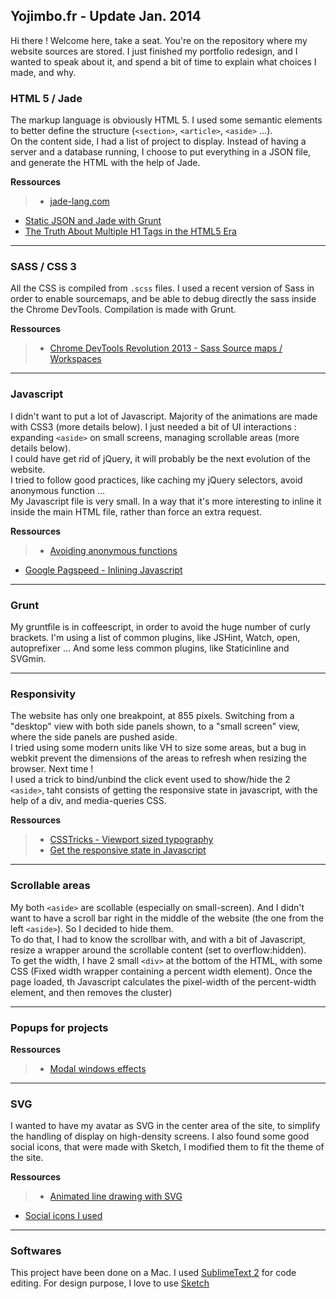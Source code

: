 ## Yojimbo.fr - Update Jan. 2014

Hi there ! Welcome here, take a seat. You're on the repository where my website sources are stored. I just finished my portfolio redesign, and I wanted to speak about it, and spend a bit of time to explain what choices I made, and why.

### HTML 5 / Jade

The markup language is obviously HTML 5. I used some semantic elements to better define the structure (`<section>`, `<article>`, `<aside>` ...).  
On the content side, I had a list of project to display. Instead of having a server and a database running, I choose to put everything in a JSON file, and 
generate the HTML with the help of Jade.

**Ressources**
> * [jade-lang.com](http://jade-lang.com/)
* [Static JSON and Jade with Grunt](http://stackoverflow.com/questions/16267122/how-to-include-a-static-json-file-for-compilation-with-jade-and-grunt)
* [The Truth About Multiple H1 Tags in the HTML5 Era](http://dev.tutsplus.com/articles/the-truth-about-multiple-h1-tags-in-the-html5-era--webdesign-16824)


---
### SASS / CSS 3

All the CSS is compiled from `.scss` files. I used a recent version of Sass in order to enable sourcemaps, and be able to debug directly the sass inside the Chrome DevTools.
Compilation is made with Grunt.

**Ressources**
> * [Chrome DevTools Revolution 2013 - Sass Source maps / Workspaces](http://www.html5rocks.com/en/tutorials/developertools/revolutions2013/)

---
### Javascript
I didn't want to put a lot of Javascript. Majority of the animations are made with CSS3 (more details below). I just needed a bit of UI interactions : expanding `<aside>` on small screens, managing scrollable areas (more details below).  
I could have get rid of jQuery, it will probably be the next evolution of the website.  
I tried to follow good practices, like caching my jQuery selectors, avoid anonymous function …  
My Javascript file is very small. In a way that it's more interesting to inline it inside the main HTML file, rather than force an extra request.

**Ressources**
> * [Avoiding anonymous functions](http://toddmotto.com/avoiding-anonymous-javascript-functions/)
* [Google Pagspeed - Inlining Javascript](https://developers.google.com/speed/pagespeed/module/filter-js-inline?hl=fr)





---
### Grunt
My gruntfile is in coffeescript, in order to avoid the huge number of curly brackets. I'm using a list of common plugins, like JSHint, Watch, open, autoprefixer … And some less common plugins, like Staticinline and SVGmin.


---
### Responsivity
The website has only one breakpoint, at 855 pixels. Switching from a "desktop" view with both side panels shown, to a "small screen" view, where the side panels are pushed aside.  
I tried using some modern units like VH to size some areas, but a bug in webkit prevent the dimensions of the areas to refresh when resizing the browser. Next time !  
I used a trick to bind/unbind the click event used to show/hide the 2 `<aside>`, taht consists of getting the responsive state in javascript, with the help of a div, and media-queries CSS.

**Ressources**
> * [CSSTricks - Viewport sized typography](http://css-tricks.com/viewport-sized-typography/)
> * [Get the responsive state in Javascript](http://stackoverflow.com/a/10364620)


---
### Scrollable areas
My both `<aside>` are scollable (especially on small-screen). And I didn't want to have a scroll bar right in the middle
of the website (the one from the left `<aside>`). So I decided to hide them.  
To do that, I had to know the scrollbar with, and with a bit of Javascript, resize a wrapper around the scrollable content
(set to overflow:hidden).  
To get the width, I have 2 small `<div>` at the bottom of the HTML, with some CSS (Fixed width wrapper containing a percent width element).
Once the page loaded, th Javascript calculates the pixel-width of the percent-width element, and then removes the cluster)


---
### Popups for projects

**Ressources**
> * [Modal windows effects](http://tympanus.net/codrops/2013/06/25/nifty-modal-window-effects/)


---
### SVG
I wanted to have my avatar as SVG in the center area of the site, to simplify the handling of display on high-density screens.
I also found some good social icons, that were made with Sketch, I modified them to fit the theme of the site.

**Ressources**
> * [Animated line drawing with SVG](http://jakearchibald.com/2013/animated-line-drawing-svg/)
* [Social icons I used](http://tinktank.in/free-flat-social-icons/)

---
### Softwares

This project have been done on a Mac. I used [SublimeText 2] for code editing. For design purpose, I love to use [Sketch]

[SublimeText 2]: http://www.sublimetext.com
[Sketch]: http://www.bohemiancoding.com/sketch/